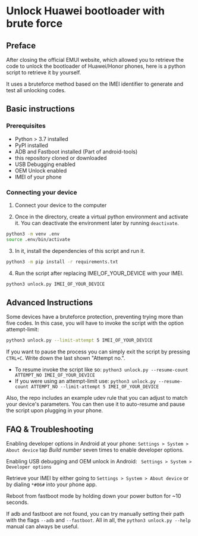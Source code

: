 # Unlock Huawei bootloader with brute force

## Preface

After closing the official EMUI website, which allowed you to retrieve the code to unlock the bootloader of Huawei/Honor phones, here is a python script to retrieve it by yourself.

It uses a bruteforce method based on the IMEI identifier to generate and test all unlocking codes.



## Basic instructions

### Prerequisites
- Python > 3.7 installed
- PyPI installed
- ADB and Fastboot installed (Part of android-tools)
- this repository cloned or downloaded
- USB Debugging enabled
- OEM Unlock enabled
- IMEI of your phone

### Connecting your device


1. Connect your device to the computer 

2. Once in the directory, create a virtual python environment and activate it.
You can deactivate the environment later by running `deactivate`.
``` bash
python3 -m venv .env
source .env/bin/activate
```
3. In it, install the dependencies of this script and run it. 
``` bash
python3 -m pip install -r requirements.txt
```
4. Run the script after replacing IMEI_OF_YOUR_DEVICE with your IMEI. 
``` bash
python3 unlock.py IMEI_OF_YOUR_DEVICE
```


## Advanced Instructions
Some devices have a bruteforce protection, preventing trying more than five codes. In this case, you will have to invoke the script with the option attempt-limit:
```bash
python3 unlock.py --limit-attempt 5 IMEI_OF_YOUR_DEVICE
```
If you want to pause the process you can simply exit the script by pressing `CTRL+C`. Write down the last shown "Attempt no.".
   - To resume invoke the script like so: `python3 unlock.py --resume-count ATTEMPT_NO IMEI_OF_YOUR_DEVICE`
   - If you were using an attempt-limit use: `python3 unlock.py --resume-count ATTEMPT_NO --limit-attempt 5 IMEI_OF_YOUR_DEVICE`
   
Also, the repo includes an example udev rule that you can adjust to match 
your device's parameters.
You can then use it to auto-resume and pause the script upon plugging in your phone.


## FAQ & Troubleshooting

Enabling developer options in Android at your phone:
    ` Settings > System > About device ` tap _Build number_ seven times to enable developer options.

Enabling USB debugging and OEM unlock in Android:
    ` Settings > System > Developer options`

Retrieve your IMEI by either going to 
    ` Settings > System > About device `
or by dialing `*#06#` into your phone app. 

Reboot from fastboot mode by holding down your power button for ~10 seconds.

If adb and fastboot are not found, you can try manually setting their path with the flags `--adb` and `--fastboot`. All in all, the `python3 unlock.py --help` manual can always be useful.
